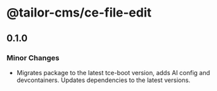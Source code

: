 # @tailor-cms/ce-file-edit

## 0.1.0

### Minor Changes

- Migrates package to the latest tce-boot version, adds AI config and devcontainers. Updates dependencies to the latest versions.
